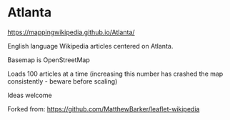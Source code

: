 # Atlanta
https://mappingwikipedia.github.io/Atlanta/

English language Wikipedia articles centered on Atlanta.

Basemap is OpenStreetMap

Loads 100 articles at a time (increasing this number has crashed the map consistently - beware before scaling)

Ideas welcome

Forked from: https://github.com/MatthewBarker/leaflet-wikipedia

